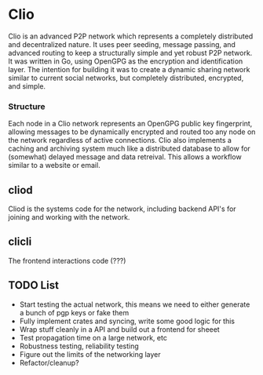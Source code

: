 # Clio

Clio is an advanced P2P network which represents a completely distributed and decentralized nature. It uses peer seeding, message passing, and advanced routing to keep a structurally simple and yet robust P2P network. It was written in Go, using OpenGPG as the encryption and identification layer. The intention for building it was to create a dynamic sharing network similar to current social networks, but completely distributed, encrypted, and simple.

### Structure
Each node in a Clio network represents an OpenGPG public key fingerprint, allowing messages to be dynamically encrypted and routed too any node on the network regardless of active connections. Clio also implements a caching and archiving system much like a distributed database to allow for (somewhat) delayed message and data retreival. This allows a workflow similar to a website or email.

## cliod
Cliod is the systems code for the network, including backend API's for joining and working with the network.

## clicli
The frontend interactions code (???)

## TODO List

- Start testing the actual network, this means we need to either generate a bunch of pgp keys or fake them
- Fully implement crates and syncing, write some good logic for this
- Wrap stuff cleanly in a API and build out a frontend for sheeet
- Test propagation time on a large network, etc
- Robustness testing, reliability testing
- Figure out the limits of the networking layer
- Refactor/cleanup?
